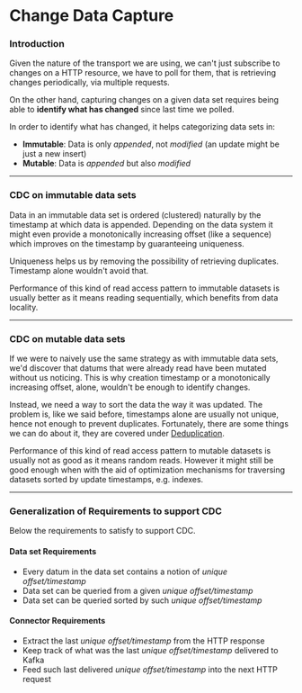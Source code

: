 # Change Data Capture

### Introduction
Given the nature of the transport we are using, we can't just subscribe to changes on a HTTP resource, we have to poll for them, that is retrieving changes periodically, via multiple requests.

On the other hand, capturing changes on a given data set requires being able to **identify what has changed** since last time we polled.

In order to identify what has changed, it helps categorizing data sets in:
*   **Immutable**: Data is only _appended_, not _modified_ (an update might be just a new insert)
*   **Mutable**: Data is _appended_ but also _modified_

***

### CDC on immutable data sets
Data in an immutable data set is ordered (clustered) naturally by the timestamp at which data is appended. Depending on the data system it might even provide a monotonically increasing offset (like a sequence) which improves on the timestamp by guaranteeing uniqueness. 

Uniqueness helps us by removing the possibility of retrieving duplicates. Timestamp alone wouldn't avoid that.

Performance of this kind of read access pattern to immutable datasets is usually better as it means reading sequentially, which benefits from data locality.

***

### CDC on mutable data sets
If we were to naively use the same strategy as with immutable data sets, we'd discover that datums that were already read have been mutated without us noticing. This is why creation timestamp or a monotonically increasing offset, alone, wouldn't be enough to identify changes.

Instead, we need a way to sort the data the way it was updated. The problem is, like we said before, timestamps alone are usually not unique, hence not enough to prevent duplicates. Fortunately, there are some things we can do about it, they are covered under [Deduplication](https://github.com/castorm/kafka-connect-http/wiki/Deduplication).

Performance of this kind of read access pattern to mutable datasets is usually not as good as it means random reads. However it might still be good enough when with the aid of optimization mechanisms for traversing datasets sorted by update timestamps, e.g. indexes.

***

### Generalization of Requirements to support CDC
Below the requirements to satisfy to support CDC.

#### Data set Requirements
*   Every datum in the data set contains a notion of _unique offset/timestamp_
*   Data set can be queried from a given _unique offset/timestamp_
*   Data set can be queried sorted by such _unique offset/timestamp_

#### Connector Requirements
*   Extract the last _unique offset/timestamp_ from the HTTP response
*   Keep track of what was the last _unique offset/timestamp_ delivered to Kafka
*   Feed such last delivered _unique offset/timestamp_ into the next HTTP request
